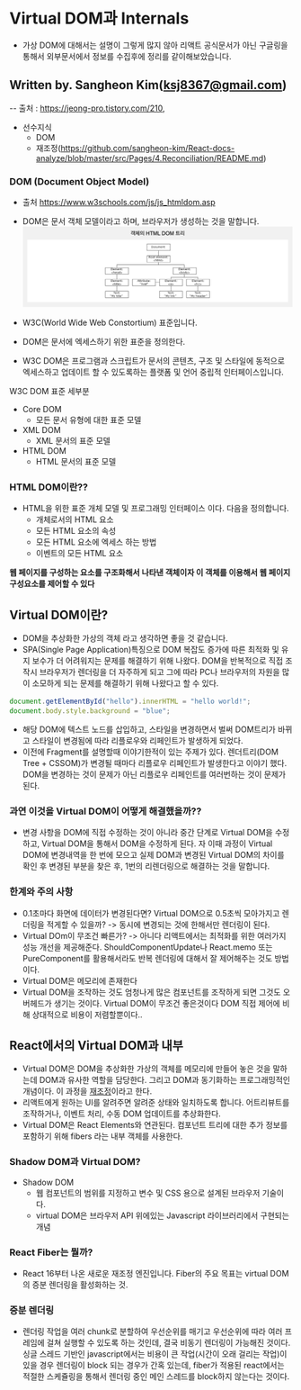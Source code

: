 # Virtual DOM과 Internals

- 가상 DOM에 대해서는 설명이 그렇게 많지 않아 리액트 공식문서가 아닌 구글링을 통해서 외부문서에서 정보를 수집후에 정리를 같이해보았습니다.

## Written by. Sangheon Kim(ksj8367@gmail.com)

-- 출처 : https://jeong-pro.tistory.com/210,

- 선수지식
  - DOM
  - 재조정(https://github.com/sangheon-kim/React-docs-analyze/blob/master/src/Pages/4.Reconciliation/README.md)

### DOM (Document Object Model)

- 출처 https://www.w3schools.com/js/js_htmldom.asp
- DOM은 문서 객체 모델이라고 하며, 브라우저가 생성하는 것을 말합니다.
  ![](img/sh-11-08-22-28.png)

- W3C(World Wide Web Constortium) 표준입니다.
- DOM은 문서에 엑세스하기 위한 표준을 정의한다.
- W3C DOM은 프로그램과 스크립트가 문서의 콘텐츠, 구조 및 스타일에 동적으로 엑세스하고 업데이트 할 수 있도록하는 플랫폼 및 언어 중립적 인터페이스입니다.

W3C DOM 표준 세부분

- Core DOM
  - 모든 문서 유형에 대한 표준 모델
- XML DOM
  - XML 문서의 표준 모델
- HTML DOM
  - HTML 문서의 표준 모델

### HTML DOM이란??

- HTML을 위한 표준 개체 모델 및 프로그래밍 인터페이스 이다. 다음을 정의합니다.
  - 개체로서의 HTML 요소
  - 모든 HTML 요소의 속성
  - 모든 HTML 요소에 엑세스 하는 방법
  - 이벤트의 모든 HTML 요소

**웹 페이지를 구성하는 요소를 구조화해서 나타낸 객체이자 이 객체를 이용해서 웹 페이지 구성요소를 제어할 수 있다**

## Virtual DOM이란?

- DOM을 추상화한 가상의 객체 라고 생각하면 좋을 것 같습니다.
- SPA(Single Page Application)특징으로 DOM 복잡도 증가에 따른 최적화 및 유지 보수가 더 어려워지는 문제를 해결하기 위해 나왔다. DOM을 반복적으로 직접 조작시 브라우저가 렌더링을 더 자주하게 되고 그에 따라 PC나 브라우저의 자원을 많이 소모하게 되는 문제를 해결하기 위해 나왔다고 할 수 있다.

```js
document.getElementById("hello").innerHTML = "hello world!";
document.body.style.background = "blue";
```

- 해당 DOM에 텍스트 노드를 삽입하고, 스타일을 변경하면서 벌써 DOM트리가 바뀌고 스타일이 변경됨에 따라 리플로우와 리페인트가 발생하게 되었다.
- 이전에 Fragment를 설명할때 이야기한적이 있는 주제가 있다. 렌더트리(DOM Tree + CSSOM)가 변경될 때마다 리플로우 리페인트가 발생한다고 이야기 했다. DOM을 변경하는 것이 문제가 아닌 리플로우 리페인트를 여러번하는 것이 문제가 된다.

### 과연 이것을 Virtual DOM이 어떻게 해결했을까??

- 변경 사항을 DOM에 직접 수정하는 것이 아니라 중간 단계로 Virtual DOM을 수정하고, Virtual DOM을 통해서 DOM을 수정하게 된다. 자 이때 과정이 Virtual DOM에 변경내역을 한 번에 모으고 실제 DOM과 변경된 Virtual DOM의 차이를 확인 후 변경된 부분을 찾은 후, 1번의 리렌더링으로 해결하는 것을 말합니다.

### 한계와 주의 사항

- 0.1초마다 화면에 데이터가 변경된다면? Virtual DOM으로 0.5초씩 모아가지고 렌더링을 적게할 수 있을까? -> 동시에 변경되는 것에 한해서만 렌더링이 된다.
- Virtual DOm이 무조건 빠른가? -> 아니다 리액트에서는 최적화를 위한 여러가지 성능 개선을 제공해준다. ShouldComponentUpdate나 React.memo 또는 PureComponent를 활용해서라도 반복 렌더링에 대해서 잘 제어해주는 것도 방법이다.
- Virtual DOM은 메모리에 존재한다
- Virtual DOM을 조작하는 것도 엄청나게 많은 컴포넌트를 조작하게 되면 그것도 오버헤드가 생기는 것이다. Virtual DOM이 무조건 좋은것이다 DOM 직접 제어에 비해 상대적으로 비용이 저렴할뿐이다..

## React에서의 Virtual DOM과 내부

- Virtual DOM은 DOM을 추상화한 가상의 객체를 메모리에 만들어 놓은 것을 말하는데 DOM과 유사한 역할을 담당한다.
  그리고 DOM과 동기화하는 프로그래밍적인 개념이다. 이 과정을 <a href="https://github.com/sangheon-kim/React-docs-analyze/blob/master/src/Pages/4.Reconciliation/README.md">재조정</a>이라고 한다.
- 리액트에게 원하는 UI를 알려주면 알려준 상태와 일치하도록 합니다. 어트리뷰트를 조작하거나, 이벤트 처리, 수동 DOM 업데이트를 추상화한다.
- Virtual DOM은 React Elements와 연관된다. 컴포넌트 트리에 대한 추가 정보를 포함하기 위해 fibers 라는 내부 객체를 사용한다.

### Shadow DOM과 Virtual DOM?

- Shadow DOM
  - 웹 컴포넌트의 범위를 지정하고 변수 및 CSS 용으로 설계된 브라우저 기술이다.
  - virtual DOM은 브라우저 API 위에있는 Javascript 라이브러리에서 구현되는 개념

### React Fiber는 뭘까?

- React 16부터 나온 새로운 재조정 엔진입니다. Fiber의 주요 목표는 virtual DOM의 증분 렌더링을 활성화하는 것.

### 증분 렌더링

- 렌더링 작업을 여러 chunk로 분할하여 우선순위를 매기고 우선순위에 따라 여러 프레임에 걸쳐 실행할 수 있도록 하는 것인데, 결국 비동기 렌더링이 가능해진 것이다. 싱글 스레드 기반인 javascript에서는 비용이 큰 작업(시간이 오래 걸리는 작업)이 있을 경우 렌더링이 block 되는 경우가 간혹 있는데, fiber가 적용된 react에서는 적절한 스케쥴링을 통해서 렌더링 중인 메인 스레드를 block하지 않는다는 것이다.
